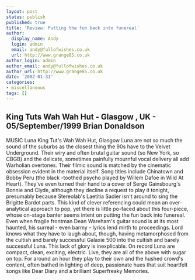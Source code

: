 ```yaml
---
layout: post
status: publish
published: true
title: 'Review: Putting the fun back into funereal'
author:
  display_name: Andy
  login: admin
  email: andy@fullofwishes.co.uk
  url: http://www.grange85.co.uk
author_login: admin
author_email: andy@fullofwishes.co.uk
author_url: http://www.grange85.co.uk
date: '2002-01-31'
categories:
- miscellaneous
tags: []
---
```


## King Tuts Wah Wah Hut - Glasgow , UK - 05/September/1999 Brian Donaldson

<p>MUSIC Luna King Tut's Wah Wah Hut, Glasgow Luna are not so much the sound of the suburbs as the closest thing the 90s have to the Velvet Underground. Their wiry and often brutal guitar sound (so New York, so CBGB) and the delicate, sometimes painfully mournful vocal delivery all add Warholian overtones. Their filmic sound is matched by the cinematic obsession evident in the material itself. Song titles include Chinatown and Bobby Peru (the black -toothed psycho played by Willem Dafoe in Wild At Heart). They've even turned their hand to a cover of Serge Gainsbourg's Bonnie and Clyde, although they decline a request to play it tonight, presumably because Stereolab's Laetitia Sadier isn't around to sing the Brigitte Bardot parts. This kind of clever referencing could mean an over-analytical approach to pop, yet there is little po-faced about this four-piece, whose on-stage banter seems intent on putting the fun back into funereal. Even when fragile frontman Dean Wareham's guitar sound is at its most haunted, his surreal - even barmy - lyrics lend mirth to proceedings. Lord knows what they have to laugh about, though, having metamorphosed from the cultish and barely successful Galaxie 500 into the cultish and barely successful Luna. This lack of glory is inexplicable. On record Luna are compact, clean, exciting, electric. Live, they are all of the above with sugar on top. For around an hour they play to their own and the hushed crowd's content, often bathed in lighting of deep, passionate hues that suit heartfelt songs like Dear Diary and a brilliant Superfreaky Memories.</p>
